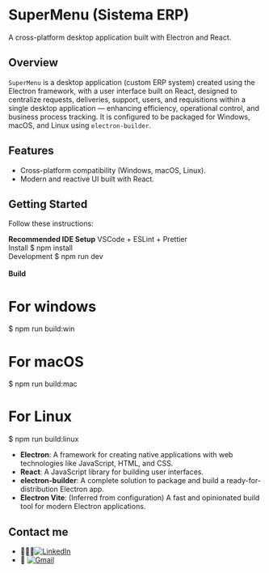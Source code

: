 # SuperMenu (Sistema ERP)

A cross-platform desktop application built with Electron and React.

## Overview

`SuperMenu` is a desktop application (custom ERP system) created using the Electron framework, with a user interface built on React, designed to centralize requests, deliveries, support, users, and requisitions within a single desktop application — enhancing efficiency, operational control, and business process tracking. It is configured to be packaged for Windows, macOS, and Linux using `electron-builder`.

## Features

- Cross-platform compatibility (Windows, macOS, Linux).
- Modern and reactive UI built with React.

## Getting Started

Follow these instructions:

**Recommended IDE Setup**
VSCode + ESLint + Prettier
<br>
Install
$ npm install
<br>
Development
$ npm run dev
<br><br>
**Build**
# For windows
$ npm run build:win

# For macOS
$ npm run build:mac

# For Linux
$ npm run build:linux

- **Electron**: A framework for creating native applications with web technologies like JavaScript, HTML, and CSS.
- **React**: A JavaScript library for building user interfaces.
- **electron-builder**: A complete solution to package and build a ready-for-distribution Electron app.
- **Electron Vite**: (Inferred from configuration) A fast and opinionated build tool for modern Electron applications.

## Contact me

- 👨🏻‍💻[![LinkedIn](https://img.shields.io/badge/linkedin-%230077B5.svg?style=for-the-badge&logo=linkedin&logoColor=white)](https://www.linkedin.com/in/daniel-santiago-rosero-4420a91b0/)
- 📧 [![Gmail](https://img.shields.io/badge/Gmail-D14836?style=for-the-badge&logo=gmail&logoColor=white)](mailto:santiagocajamarca.37@gmail.com)
